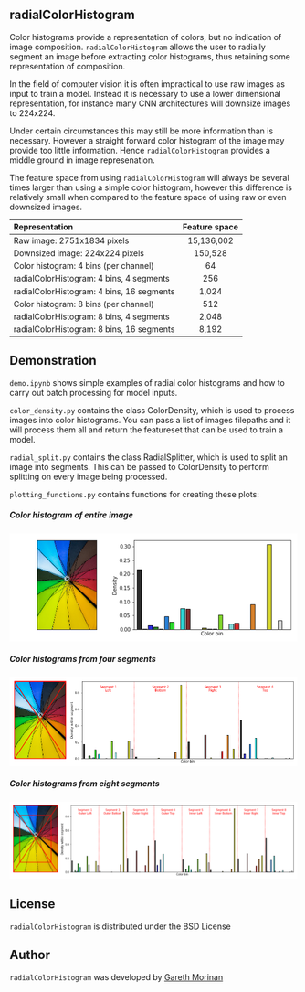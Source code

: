 ## radialColorHistogram

Color histograms provide a representation of colors, but no indication of image composition. `radialColorHistogram` allows the user to radially segment an image before extracting color histograms, thus retaining some representation of composition.

In the field of computer vision it is often impractical to use raw images as input to train a model. Instead it is necessary to use a lower dimensional representation, for instance many CNN architectures will downsize images to 224x224.

Under certain circumstances this may still be more information than is necessary. However a straight forward color histogram of the image may provide too little information. Hence `radialColorHistogram` provides a middle ground in image represenation.

The feature space from using `radialColorHistogram` will always be several times larger than using a simple color histogram, however this difference is relatively small when compared to the feature space of using raw or even downsized images.

| Representation      | Feature space     | 
| :------------- | :----------: | 
| Raw image: 2751x1834 pixels | 15,136,002   | 
| Downsized image: 224x224 pixels | 150,528 |
| Color histogram: 4 bins (per channel) | 64 |
| radialColorHistogram: 4 bins, 4 segments | 256 |
| radialColorHistogram: 4 bins, 16 segments | 1,024 |
| Color histogram: 8 bins (per channel) | 512 |
| radialColorHistogram: 8 bins, 4 segments | 2,048 |
| radialColorHistogram: 8 bins, 16 segments | 8,192 |





## Demonstration

`demo.ipynb` shows simple examples of radial color histograms and how to carry out batch processing for model inputs.

`color_density.py` contains the class ColorDensity, which is used to process images into color histograms. You can pass a list of images filepaths and it will process them all and return the featureset that can be used to train a model.

`radial_split.py` contains the class RadialSplitter, which is used to split an image into segments. This can be passed to ColorDensity to perform splitting on every image being processed.

`plotting_functions.py` contains functions for creating these plots:



##### Color histogram of entire image
![](plots/example1.png)

##### Color histograms from four segments
![](plots/example2.png)

##### Color histograms from eight segments
![](plots/example3.png)


## License
`radialColorHistogram` is distributed under the BSD License

## Author
`radialColorHistogram` was developed by [Gareth Morinan](https://www.linkedin.com/in/gmorinan/)